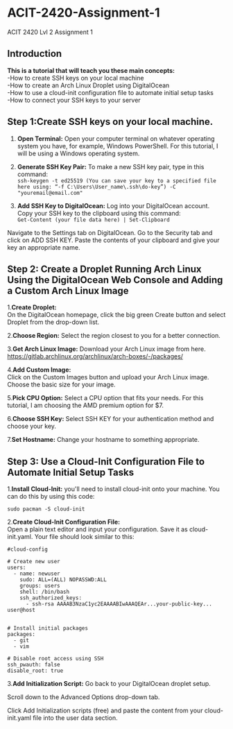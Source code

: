 # ACIT-2420-Assignment-1
ACIT 2420 Lvl 2 Assignment 1

## Introduction
**This is a tutorial that will teach you these main concepts:**  
  -How to create SSH keys on your local machine  
  -How to create an Arch Linux Droplet using DigitalOcean  
  -How to use a cloud-init configuration file to automate initial setup tasks  
  -How to connect your SSH keys to your server 

## Step 1:Create SSH keys on your local machine.  

1. **Open Terminal:** Open your computer terminal on whatever operating system you have, for example, Windows PowerShell. For this tutorial, I will be using a Windows operating system.

2. **Generate SSH Key Pair:** To make a new SSH key pair, type in this command:  
  ```ssh-keygen -t ed25519 (You can save your key to a specified file here using: “-f C:\Users\User_name\.ssh\do-key”) -C "youremail@email.com"```

3. **Add SSH Key to DigitalOcean:**
Log into your DigitalOcean account.
Copy your SSH key to the clipboard using this command:  
```Get-Content (your file data here) | Set-Clipboard```

Navigate to the Settings tab on DigitalOcean.
Go to the Security tab and click on ADD SSH KEY.
Paste the contents of your clipboard and give your key an appropriate name.

## Step 2: Create a Droplet Running Arch Linux Using the DigitalOcean Web Console and Adding a Custom Arch Linux Image  
1.**Create Droplet:**  
On the DigitalOcean homepage, click the big green Create button and select Droplet from the drop-down list.  

2.**Choose Region:** Select the region closest to you for a better connection.  

3.**Get Arch Linux Image:** Download your Arch Linux image from here.  
https://gitlab.archlinux.org/archlinux/arch-boxes/-/packages/

4.**Add Custom Image:**  
Click on the Custom Images button and upload your Arch Linux image.
Choose the basic size for your image.  

5.**Pick CPU Option:** Select a CPU option that fits your needs. For this tutorial, I am choosing the AMD premium option for $7.  

6.**Choose SSH Key:** Select SSH KEY for your authentication method and choose your key.  

7.**Set Hostname:** Change your hostname to something appropriate.  

## Step 3: Use a Cloud-Init Configuration File to Automate Initial Setup Tasks  
1.**Install Cloud-Init:** you'll need to install cloud-init onto your machine. You can do this by using this code:  

```sudo pacman -S cloud-init```

2.**Create Cloud-Init Configuration File:**  
Open a plain text editor and input your configuration. Save it as cloud-init.yaml. Your file should look similar to this:  

```
#cloud-config

# Create new user
users:
  - name: newuser
    sudo: ALL=(ALL) NOPASSWD:ALL
    groups: users
    shell: /bin/bash
    ssh_authorized_keys:
      - ssh-rsa AAAAB3NzaC1yc2EAAAABIwAAAQEAr...your-public-key... user@host


# Install initial packages
packages:
  - git  
  - vim  

# Disable root access using SSH  
ssh_pwauth: false  
disable_root: true
```

3.**Add Initialization Script:**
Go back to your DigitalOcean droplet setup.  

Scroll down to the Advanced Options drop-down tab.  

Click Add Initialization scripts (free) and paste the content from your cloud-init.yaml file into the user data section.  

